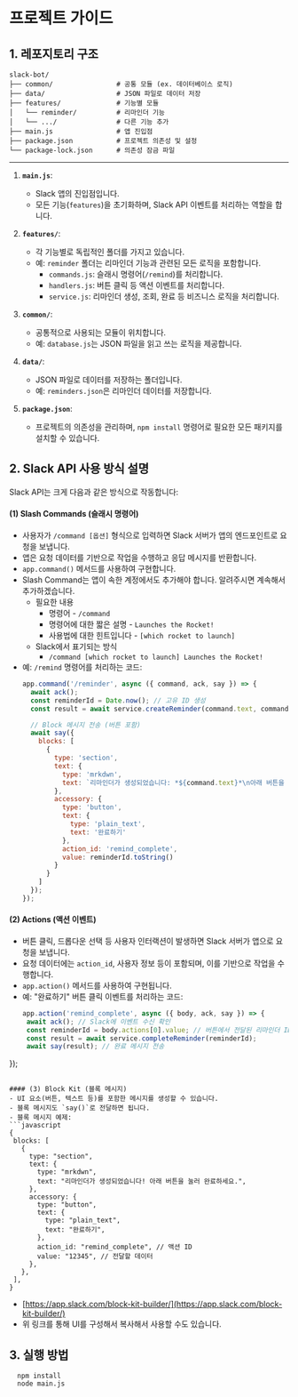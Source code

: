 # 프로젝트 가이드

## 1. 레포지토리 구조

```
slack-bot/
├── common/                # 공통 모듈 (ex. 데이터베이스 로직)
├── data/                  # JSON 파일로 데이터 저장
├── features/              # 기능별 모듈
│   └── reminder/          # 리마인더 기능
│   └── .../               # 다른 기능 추가
├── main.js                # 앱 진입점
├── package.json           # 프로젝트 의존성 및 설정
└── package-lock.json      # 의존성 잠금 파일
```
---

1. **`main.js`**:
   - Slack 앱의 진입점입니다.
   - 모든 기능(`features`)을 초기화하며, Slack API 이벤트를 처리하는 역할을 합니다.

2. **`features/`**:
   - 각 기능별로 독립적인 폴더를 가지고 있습니다.
   - 예: `reminder` 폴더는 리마인더 기능과 관련된 모든 로직을 포함합니다.
     - `commands.js`: 슬래시 명령어(`/remind`)를 처리합니다.
     - `handlers.js`: 버튼 클릭 등 액션 이벤트를 처리합니다.
     - `service.js`: 리마인더 생성, 조회, 완료 등 비즈니스 로직을 처리합니다.

3. **`common/`**:
   - 공통적으로 사용되는 모듈이 위치합니다.
   - 예: `database.js`는 JSON 파일을 읽고 쓰는 로직을 제공합니다.

4. **`data/`**:
   - JSON 파일로 데이터를 저장하는 폴더입니다.
   - 예: `reminders.json`은 리마인더 데이터를 저장합니다.

5. **`package.json`**:
   - 프로젝트의 의존성을 관리하며, `npm install` 명령어로 필요한 모든 패키지를 설치할 수 있습니다.
  

## 2. Slack API 사용 방식 설명

Slack API는 크게 다음과 같은 방식으로 작동합니다:

#### (1) Slash Commands (슬래시 명령어)
- 사용자가 `/command [옵션]` 형식으로 입력하면 Slack 서버가 앱의 엔드포인트로 요청을 보냅니다.
- 앱은 요청 데이터를 기반으로 작업을 수행하고 응답 메시지를 반환합니다.
- `app.command()` 메서드를 사용하여 구현합니다.
- Slash Command는 앱이 속한 계정에서도 추가해야 합니다. 알려주시면 계속해서 추가하겠습니다.
  - 필요한 내용
    -  명령어 - `/command`
    -  명령어에 대한 짧은 설명 - `Launches the Rocket!`
    -  사용법에 대한 힌트입니다 - `[which rocket to launch]`
   - Slack에서 표기되는 방식
     - `/command [which rocket to launch] Launches the Rocket!`
- 예: `/remind` 명령어를 처리하는 코드:
  ```javascript
  app.command('/reminder', async ({ command, ack, say }) => {
    await ack();
    const reminderId = Date.now(); // 고유 ID 생성
    const result = await service.createReminder(command.text, command.user_id, reminderId);

    // Block 메시지 전송 (버튼 포함)
    await say({
      blocks: [
        {
          type: 'section',
          text: {
            type: 'mrkdwn',
            text: `리마인더가 생성되었습니다: *${command.text}*\n아래 버튼을 눌러 완료하세요.`
          },
          accessory: {
            type: 'button',
            text: {
              type: 'plain_text',
              text: '완료하기'
            },
            action_id: 'remind_complete',
            value: reminderId.toString()
          }
        }
      ]
    });
  });
  ```

#### (2) Actions (액션 이벤트)
- 버튼 클릭, 드롭다운 선택 등 사용자 인터랙션이 발생하면 Slack 서버가 앱으로 요청을 보냅니다.
- 요청 데이터에는 `action_id`, 사용자 정보 등이 포함되며, 이를 기반으로 작업을 수행합니다.
- `app.action()` 메서드를 사용하여 구현됩니다.
 - 예: "완료하기" 버튼 클릭 이벤트를 처리하는 코드:
   ```javascript
   app.action('remind_complete', async ({ body, ack, say }) => {
    await ack(); // Slack에 이벤트 수신 확인
    const reminderId = body.actions[0].value; // 버튼에서 전달된 리마인더 ID 가져오기
    const result = await service.completeReminder(reminderId);
    await say(result); // 완료 메시지 전송
  });
   ```

#### (3) Block Kit (블록 메시지)
- UI 요소(버튼, 텍스트 등)를 포함한 메시지를 생성할 수 있습니다.
- 블록 메시지도 `say()`로 전달하면 됩니다.
- 블록 메시지 예제:
  ```javascript
  {
    blocks: [
      {
        type: "section",
        text: {
          type: "mrkdwn",
          text: "리마인더가 생성되었습니다! 아래 버튼을 눌러 완료하세요.",
        },
        accessory: {
          type: "button",
          text: {
            type: "plain_text",
            text: "완료하기",
          },
          action_id: "remind_complete", // 액션 ID
          value: "12345", // 전달할 데이터
        },
      },
    ],
  }
  ```
- [https://app.slack.com/block-kit-builder/](https://app.slack.com/block-kit-builder/)
- 위 링크를 통해 UI를 구성해서 복사해서 사용할 수도 있습니다.

## 3. 실행 방법
```
  npm install
  node main.js
```